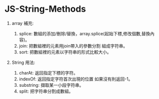 # JS-String-Methods

  1. array 補充: 
      1. splice: 數組的添加/刪除/替換，array.splice(起始下標,修改個數,替換內容)。
      2. join: 把數組裡的元素用join帶入的參數分割 組成字符串。
      3. sort: 把數組裡的元素以字符串的形式比較大小。
  
  2. String 用法:
      1. charAt: 返回指定下標的字符。
      2. indexOf: 返回指定字符首次出現的位置 如果沒有則返回-1。
      3. substring: 擷取某一小段字符串。
      4. split: 把字符串分割成數組。
